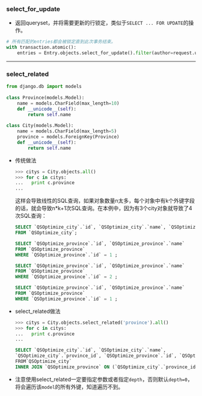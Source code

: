 ### select_for_update

* 返回queryset，并将需要更新的行锁定，类似于`SELECT ... FOR UPDATE`的操作。

```python
# 所有匹配的entries都会被锁定直到此次事务结束。
with transaction.atomic():
    entries = Entry.objects.select_for_update().filter(author=request.user)
```

---

### select_related

```python
from django.db import models
 
class Province(models.Model):
    name = models.CharField(max_length=10)
    def __unicode__(self):
        return self.name
 
class City(models.Model):
    name = models.CharField(max_length=5)
    province = models.ForeignKey(Province)
    def __unicode__(self):
        return self.name
```
* 传统做法

    ```python
    >>> citys = City.objects.all()
    >>> for c in citys:
    ...   print c.province
    ...
    ```
    这样会导致线性的SQL查询，如果对象数量n太多，每个对象中有k个外键字段的话，就会导致n*k+1次SQL查询。在本例中，因为有3个city对象就导致了4次SQL查询：
    ```SQL
    SELECT `QSOptimize_city`.`id`, `QSOptimize_city`.`name`, `QSOptimize_city`.`province_id`
    FROM `QSOptimize_city`;
 
    SELECT `QSOptimize_province`.`id`, `QSOptimize_province`.`name` 
    FROM `QSOptimize_province`
    WHERE `QSOptimize_province`.`id` = 1 ;
    
    SELECT `QSOptimize_province`.`id`, `QSOptimize_province`.`name` 
    FROM `QSOptimize_province`
    WHERE `QSOptimize_province`.`id` = 2 ;
    
    SELECT `QSOptimize_province`.`id`, `QSOptimize_province`.`name` 
    FROM `QSOptimize_province`
    WHERE `QSOptimize_province`.`id` = 1 ;
    ```
* select_related做法
    ```python
    >>> citys = City.objects.select_related('province').all()
    >>> for c in citys:
    ...   print c.province
    ...
    ```
    ```SQL
    SELECT `QSOptimize_city`.`id`, `QSOptimize_city`.`name`, 
    `QSOptimize_city`.`province_id`, `QSOptimize_province`.`id`, `QSOptimize_province`.`name` 
    FROM`QSOptimize_city` 
    INNER JOIN `QSOptimize_province` ON (`QSOptimize_city`.`province_id` = `QSOptimize_province`.`id`) ;
    ```
* 注意使用select_related一定要指定参数或者指定`depth`，否则默认`depth=0`，将会遍历该`model`的所有外键，知道遍历不到。